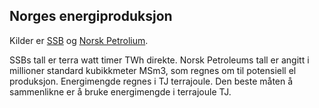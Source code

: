 ## Norges energiproduksjon

Kilder er 
[SSB](https://www.ssb.no/energi-og-industri/energi/statistikk/elektrisitet) og
[Norsk Petrolium](https://www.norskpetroleum.no/fakta/historisk-produksjon/#arlig).  
 
SSBs tall er terra watt timer TWh direkte. 
Norsk Petroleums tall er angitt i millioner standard kubikkmeter MSm3,
som regnes om til potensiell el produksjon. Energimengde regnes i TJ terrajoule. 
Den beste måten å sammenlikne er å bruke energimengde i terrajoule TJ.

